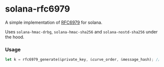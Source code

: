# solana-rfc6979
A simple implementation of [RFC6979](https://datatracker.ietf.org/doc/html/rfc6979) for solana.

Uses `solana-hmac-drbg`, `solana-hmac-sha256` and `solana-nostd-sha256` under the hood.

### Usage

```rs
let k = rfc6979_generate(&private_key, &curve_order, &message_hash); // -> [u8;32]
```